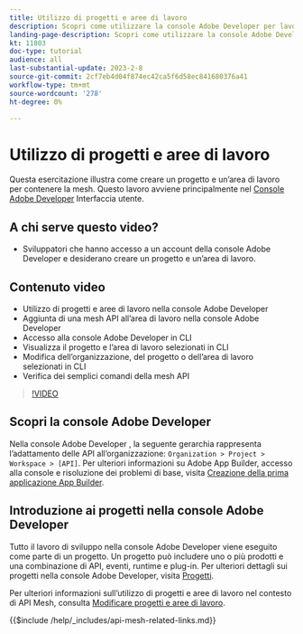 ```yaml
---
title: Utilizzo di progetti e aree di lavoro
description: Scopri come utilizzare la console Adobe Developer per lavorare con progetti e aree di lavoro.
landing-page-description: Scopri come utilizzare la console Adobe Developer. Scopri i progetti e le aree di lavoro da utilizzare con API Mesh.
kt: 11803
doc-type: tutorial
audience: all
last-substantial-update: 2023-2-8
source-git-commit: 2cf7eb4d04f874ec42ca5f6d58ec841680376a41
workflow-type: tm+mt
source-wordcount: '278'
ht-degree: 0%

---
```



# Utilizzo di progetti e aree di lavoro

Questa esercitazione illustra come creare un progetto e un’area di lavoro per contenere la mesh. Questo lavoro avviene principalmente nel [Console Adobe Developer](https://developer.adobe.com/console) Interfaccia utente.

## A chi serve questo video?

* Sviluppatori che hanno accesso a un account della console Adobe Developer e desiderano creare un progetto e un’area di lavoro.

## Contenuto video

* Utilizzo di progetti e aree di lavoro nella console Adobe Developer
* Aggiunta di una mesh API all’area di lavoro nella console Adobe Developer
* Accesso alla console Adobe Developer in CLI
* Visualizza il progetto e l’area di lavoro selezionati in CLI
* Modifica dell’organizzazione, del progetto o dell’area di lavoro selezionati in CLI
* Verifica dei semplici comandi della mesh API

>[!VIDEO](https://video.tv.adobe.com/v/3414123/)

## Scopri la console Adobe Developer

Nella console Adobe Developer , la seguente gerarchia rappresenta l’adattamento delle API all’organizzazione: `Organization > Project > Workspace > [API]`. Per ulteriori informazioni su Adobe App Builder, accesso alla console e risoluzione dei problemi di base, visita [Creazione della prima applicazione App Builder](https://developer.adobe.com/app-builder/docs/getting_started/first_app/).

## Introduzione ai progetti nella console Adobe Developer

Tutto il lavoro di sviluppo nella console Adobe Developer viene eseguito come parte di un progetto. Un progetto può includere uno o più prodotti e una combinazione di API, eventi, runtime e plug-in. Per ulteriori dettagli sui progetti nella console Adobe Developer, visita [Progetti](https://developer.adobe.com/developer-console/docs/guides/projects/).

Per ulteriori informazioni sull’utilizzo di progetti e aree di lavoro nel contesto di API Mesh, consulta [Modificare progetti e aree di lavoro](https://developer.adobe.com/graphql-mesh-gateway/gateway/create-mesh/#modify-projects-and-workspaces).

{{$include /help/_includes/api-mesh-related-links.md}}
